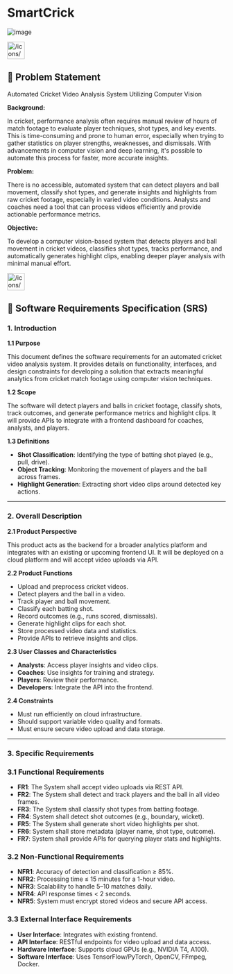 # SmartCrick




![image](https://github.com/user-attachments/assets/73fa6212-2638-429e-b764-1e5816d176fe)


<aside>
<img src="/icons/document_yellow.svg" alt="/icons/document_yellow.svg" width="40px" />

# 🧩 Problem Statement

Automated Cricket Video Analysis System Utilizing Computer Vision

**Background:**

In cricket, performance analysis often requires manual review of hours of match footage to evaluate player techniques, shot types, and key events. This is time-consuming and prone to human error, especially when trying to gather statistics on player strengths, weaknesses, and dismissals. With advancements in computer vision and deep learning, it's possible to automate this process for faster, more accurate insights.

**Problem:**

There is no accessible, automated system that can detect players and ball movement, classify shot types, and generate insights and highlights from raw cricket footage, especially in varied video conditions. Analysts and coaches need a tool that can process videos efficiently and provide actionable performance metrics.

**Objective:**

To develop a computer vision-based system that detects players and ball movement in cricket videos, classifies shot types, tracks performance, and automatically generates highlight clips, enabling deeper player analysis with minimal manual effort.

</aside>

<aside>
<img src="/icons/document_yellow.svg" alt="/icons/document_yellow.svg" width="40px" />

## 📄 Software Requirements Specification (SRS)

### 1. **Introduction**

**1.1 Purpose**

This document defines the software requirements for an automated cricket video analysis system. It provides details on functionality, interfaces, and design constraints for developing a solution that extracts meaningful analytics from cricket match footage using computer vision techniques.

**1.2 Scope**

The software will detect players and balls in cricket footage, classify shots, track outcomes, and generate performance metrics and highlight clips. It will provide APIs to integrate with a frontend dashboard for coaches, analysts, and players.

**1.3 Definitions**

- **Shot Classification**: Identifying the type of batting shot played (e.g., pull, drive).
- **Object Tracking**: Monitoring the movement of players and the ball across frames.
- **Highlight Generation**: Extracting short video clips around detected key actions.

---

### 2. **Overall Description**

**2.1 Product Perspective**

This product acts as the backend for a broader analytics platform and integrates with an existing or upcoming frontend UI. It will be deployed on a cloud platform and will accept video uploads via API.

**2.2 Product Functions**

- Upload and preprocess cricket videos.
- Detect players and the ball in a video.
- Track player and ball movement.
- Classify each batting shot.
- Record outcomes (e.g., runs scored, dismissals).
- Generate highlight clips for each shot.
- Store processed video data and statistics.
- Provide APIs to retrieve insights and clips.

**2.3 User Classes and Characteristics**

- **Analysts**: Access player insights and video clips.
- **Coaches**: Use insights for training and strategy.
- **Players**: Review their performance.
- **Developers**: Integrate the API into the frontend.

**2.4 Constraints**

- Must run efficiently on cloud infrastructure.
- Should support variable video quality and formats.
- Must ensure secure video upload and data storage.

---

### 3. **Specific Requirements**

### 3.1 Functional Requirements

- **FR1**: The System shall accept video uploads via REST API.
- **FR2**: The System shall detect and track players and the ball in all video frames.
- **FR3**: The System shall classify shot types from batting footage.
- **FR4**: System shall detect shot outcomes (e.g., boundary, wicket).
- **FR5**: The System shall generate short video highlights per shot.
- **FR6**: System shall store metadata (player name, shot type, outcome).
- **FR7**: System shall provide APIs for querying player stats and highlights.

### 3.2 Non-Functional Requirements

- **NFR1**: Accuracy of detection and classification ≥ 85%.
- **NFR2**: Processing time ≤ 15 minutes for a 1-hour video.
- **NFR3**: Scalability to handle 5–10 matches daily.
- **NFR4**: API response times < 2 seconds.
- **NFR5**: System must encrypt stored videos and secure API access.

### 3.3 External Interface Requirements

- **User Interface**: Integrates with existing frontend.
- **API Interface**: RESTful endpoints for video upload and data access.
- **Hardware Interface**: Supports cloud GPUs (e.g., NVIDIA T4, A100).
- **Software Interface**: Uses TensorFlow/PyTorch, OpenCV, FFmpeg, Docker.
</aside>
